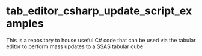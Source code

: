 # tab_editor_csharp_update_script_examples

This is a repository to house useful C# code that can be used via the tabular editor to perform mass updates to a SSAS tabular cube

